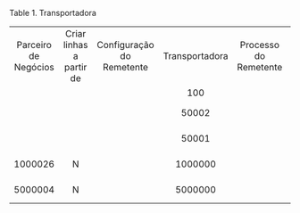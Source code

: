 <div id="d459892e1" class="table">

<div class="table-title">

Table 1. Transportadora

</div>

<div class="table-contents">

|                      |                          |                           |                |                       |                             |
| :------------------: | :----------------------: | :-----------------------: | :------------: | :-------------------: | :-------------------------: |
| Parceiro de Negócios | Criar linhas a partir de | Configuração do Remetente | Transportadora | Processo do Remetente |            Nome             |
|                      |                          |                           |      100       |                       |             UPS             |
|                      |                          |                           |     50002      |                       | Furniture Internal Shipper  |
|                      |                          |                           |     50001      |                       | Fertilizer Internal Shipper |
|       1000026        |            N             |                           |    1000000     |                       |    Rodoviário So no Grão    |
|       5000004        |            N             |                           |    5000000     |                       |    TRANSPORTADORA MODELO    |

</div>

</div>
